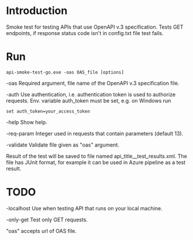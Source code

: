 # Introduction
Smoke test for testing APIs that use OpenAPI v.3 specification.
Tests GET endpoints, if response status code isn't in config.txt file test fails.

# Run

`api-smoke-test-go.exe -oas OAS_file [options]`

  -oas Required argument, file name of the OpenAPI v.3 specification file.

  -auth
        Use authentication, i.e. authentication token is used to authorize requests.
        Env. variable auth_token must be set, e.g. on Windows run

`set auth_token=your_access_token`

  -help
        Show help.

  -req-param 
        Integer used in requests that contain parameters (default 13).

  -validate
        Validate file given as "oas" argument.

Result of the test will be saved to file named api_title__test_results.xml. The file has JUnit format, for example it can be used in Azure pipeline as a test result.

# TODO
-localhost Use when testing API that runs on your local machine.

-only-get Test only GET requests.

"oas" accepts url of OAS file.
